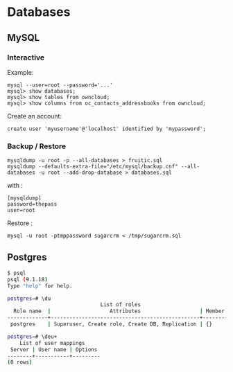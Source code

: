 # Databases

## MySQL

### Interactive

Example: 

```
mysql --user=root --password='...'
mysql> show databases;
mysql> show tables from owncloud;
mysql> show columns from oc_contacts_addressbooks from owncloud;

```

Create an account:

`create user 'myusername'@'localhost' identified by 'mypassword';`


### Backup / Restore

```
mysqldump -u root -p --all-databases > fruitic.sql
mysqldump --defaults-extra-file="/etc/mysql/backup.cnf" --all-databases -u root --add-drop-database > databases.sql
```

with :

```
[mysqldump]
password=thepass
user=root
```

Restore : 
```
mysql -u root -ptmppassword sugarcrm < /tmp/sugarcrm.sql
```

## Postgres

```bash
$ psql
psql (9.1.18)
Type "help" for help.

postgres=# \du
                              List of roles
  Role name  |                   Attributes                   | Member of 
-------------+------------------------------------------------+-----------
 postgres    | Superuser, Create role, Create DB, Replication | {}

postgres=# \deu+
    List of user mappings
 Server | User name | Options 
--------+-----------+---------
(0 rows)
```
